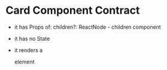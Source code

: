 # Card Component Contract

* it has Props of:
  children?: ReactNode - children component

* it has no State
* it renders a <div> element

